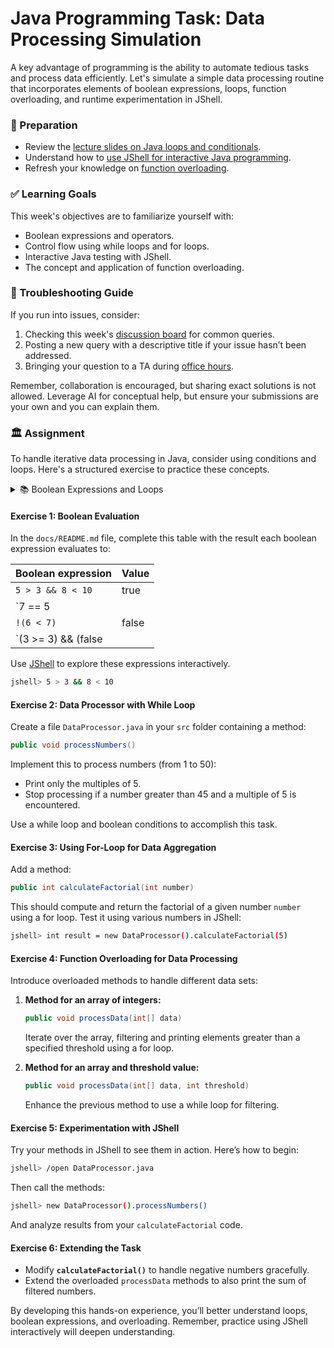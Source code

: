 # Java Programming Task: Data Processing Simulation

A key advantage of programming is the ability to automate tedious tasks and process data efficiently. Let's simulate a simple data processing routine that incorporates elements of boolean expressions, loops, function overloading, and runtime experimentation in JShell.

### 📝 Preparation

- Review the [lecture slides on Java loops and conditionals](https://docs.oracle.com/javase/tutorial/java/nutsandbolts/loop.html).
- Understand how to [use JShell for interactive Java programming](https://docs.oracle.com/en/java/javase/17/docs/specs/jshell/).
- Refresh your knowledge on [function overloading](https://docs.oracle.com/javase/tutorial/java/javaOO/methods.html#overloading).

### ✅ Learning Goals

This week's objectives are to familiarize yourself with:

* Boolean expressions and operators.
* Control flow using while loops and for loops.
* Interactive Java testing with JShell.
* The concept and application of function overloading.

### 🚨 Troubleshooting Guide

If you run into issues, consider:

1. Checking this week's [discussion board](https://example.com/discussion-board) for common queries.
2. Posting a new query with a descriptive title if your issue hasn’t been addressed.
3. Bringing your question to a TA during [office hours](https://example.com/office-hours).

Remember, collaboration is encouraged, but sharing exact solutions is not allowed. Leverage AI for conceptual help, but ensure your submissions are your own and you can explain them.

### 🏛 Assignment

To handle iterative data processing in Java, consider using conditions and loops. Here's a structured exercise to practice these concepts.

<details>
<summary> 📚 Boolean Expressions and Loops </summary>

A `boolean` expresses a true or false outcome. It supports operations like `&&` (and), `||` (or), and `!` (not). Use these to establish conditions and control loops.

</details>

#### Exercise 1: Boolean Evaluation

In the `docs/README.md` file, complete this table with the result each boolean expression evaluates to:

| Boolean expression            | Value   |
| ----------------------------- | ------- |
| `5 > 3 && 8 < 10`             |  true   |
| `7 == 5 || 3 != 3`            |  false  |
| `!(6 < 7)`                    |  false  |
| `(3 >= 3) && (false || true)` |  true   |

Use [JShell](https://docs.oracle.com/en/java/javase/17/docs/specs/jshell/) to explore these expressions interactively.

```bash
jshell> 5 > 3 && 8 < 10
```

#### Exercise 2: Data Processor with While Loop

Create a file `DataProcessor.java` in your `src` folder containing a method:

```java
public void processNumbers()
```

Implement this to process numbers (from 1 to 50):

- Print only the multiples of 5.
- Stop processing if a number greater than 45 and a multiple of 5 is encountered.

Use a while loop and boolean conditions to accomplish this task.

#### Exercise 3: Using For-Loop for Data Aggregation

Add a method:

```java
public int calculateFactorial(int number)
```

This should compute and return the factorial of a given number `number` using a for loop. Test it using various numbers in JShell:

```bash
jshell> int result = new DataProcessor().calculateFactorial(5)
```

#### Exercise 4: Function Overloading for Data Processing

Introduce overloaded methods to handle different data sets:

1. **Method for an array of integers:**

   ```java
   public void processData(int[] data)
   ```

   Iterate over the array, filtering and printing elements greater than a specified threshold using a for loop.

2. **Method for an array and threshold value:**

   ```java
   public void processData(int[] data, int threshold)
   ```

   Enhance the previous method to use a while loop for filtering.

#### Exercise 5: Experimentation with JShell

Try your methods in JShell to see them in action. Here’s how to begin:

```bash
jshell> /open DataProcessor.java
```

Then call the methods:

```bash
jshell> new DataProcessor().processNumbers()
```

And analyze results from your `calculateFactorial` code.

#### Exercise 6: Extending the Task

- Modify **`calculateFactorial()`** to handle negative numbers gracefully.
- Extend the overloaded `processData` methods to also print the sum of filtered numbers.

By developing this hands-on experience, you’ll better understand loops, boolean expressions, and overloading. Remember, practice using JShell interactively will deepen understanding.